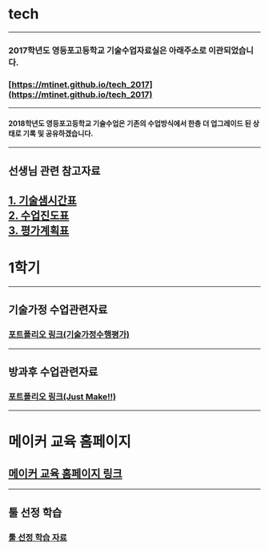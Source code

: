# tech

---
### 2017학년도 영등포고등학교 기술수업자료실은 아래주소로 이관되었습니다.
### [https://mtinet.github.io/tech_2017](https://mtinet.github.io/tech_2017)
---

#### 2018학년도 영등포고등학교 기술수업은 기존의 수업방식에서 한층 더 업그레이드 된 상태로 기록 및 공유하겠습니다.

---
## 선생님 관련 참고자료  
[1. 기술샘시간표](https://docs.google.com/presentation/d/1cZBqFEM6TFwYWozuRCxk6w1wVA_qyewKyz1brHTgCTk/edit?usp=sharing)  
[2. 수업진도표](https://docs.google.com/spreadsheets/d/1Y4UdMS10-5NANqBnaJ6zahdKoBv2QZJrjM1S3dW5M2c/edit?usp=sharing)  
[3. 평가계획표](https://github.com/mtinet/tech/blob/master/2018%ED%95%99%EB%85%84%EB%8F%84%20%ED%8F%89%EA%B0%80%EA%B3%84%ED%9A%8D(1%ED%95%99%EB%85%84%20%EA%B3%B5%ED%86%B5%20%EA%B8%B0%EC%88%A0%EA%B0%80%EC%A0%95).hwp)  
---
# 1학기  
---
## 기술가정 수업관련자료  
### [포트폴리오 링크(기술가정수행평가)](https://goo.gl/t265cf)  

---
## 방과후 수업관련자료  
### [포트폴리오 링크(Just Make!!)](https://goo.gl/K7QqCF)  


---
# 메이커 교육 홈페이지 
## [메이커 교육 홈페이지 링크](https://sites.google.com/view/mtinet)  

---
## 툴 선정 학습  
### [툴 선정 학습 자료](https://goo.gl/KQvZLY)  
